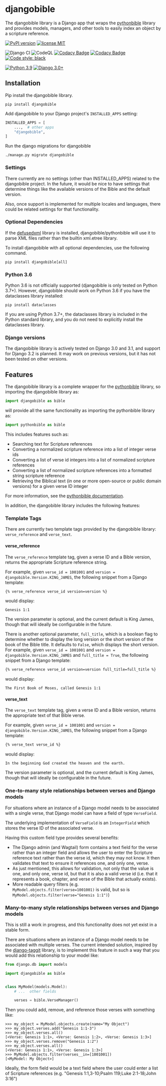 # djangobible

The djangobible library is a Django app that wraps the [pythonbible](https://github.com/avendesora/python-bible) library and provides models, managers, and other tools to easily index an object by a scripture reference.

[![PyPI version](https://img.shields.io/pypi/v/djangobible?color=blue&logo=pypi&logoColor=lightgray)](https://pypi.org/project/djangobible/)
[![license MIT](https://img.shields.io/badge/license-MIT-orange.svg)](https://opensource.org/licenses/MIT)

![Django CI](https://github.com/avendesora/django-bible/workflows/Django%20CI/badge.svg)
![CodeQL](https://github.com/avendesora/django-bible/workflows/CodeQL/badge.svg)
[![Codacy Badge](https://api.codacy.com/project/badge/Grade/ca34603bdaf8446ba288430b69092093)](https://app.codacy.com/gh/avendesora/django-bible?utm_source=github.com&utm_medium=referral&utm_content=avendesora/django-bible&utm_campaign=Badge_Grade_Settings)
[![Codacy Badge](https://app.codacy.com/project/badge/Coverage/83a28131bf6642ed9e439344122686fc)](https://www.codacy.com/gh/avendesora/django-bible/dashboard?utm_source=github.com&utm_medium=referral&utm_content=avendesora/django-bible&utm_campaign=Badge_Coverage)
[![Code style: black](https://img.shields.io/badge/code%20style-black-000000.svg)](https://github.com/psf/black)

[![Python 3.9](https://img.shields.io/badge/python-3.7%20%7C%203.8%20%7C%203.9-blue?logo=python&logoColor=lightgray)](https://www.python.org/downloads/release/python-390/)
[![Django 3.0+](https://img.shields.io/badge/Django-3.0%20%7C%203.1-blue)](https://www.djangoproject.com/download/)

## Installation

Pip install the djangobible library.

```shell script
pip install djangobible
```

Add djangobible to your Django project's ``INSTALLED_APPS`` setting:

```python
INSTALLED_APPS = [
    ...,  # other apps
    "djangobible",
]
```

Run the django migrations for djangobible

```
./manage.py migrate djangobible
```

### Settings

There currently are no settings (other than INSTALLED_APPS) related to the djangobible project. In the future, it would be nice to have settings that determine things like the available versions of the Bible and the default version.

Also, once support is implemented for multiple locales and languages, there could be related settings for that functionality.


### Optional Dependencies

If the [defusedxml](https://github.com/tiran/defusedxml) library is installed, djangobible/pythonbible will use it to parse XML files rather than the builtin xml.etree library.

To install djangobible with all optional dependencies, use the following command.

```shell script
pip install djangobible[all]
```

### Python 3.6

Python 3.6 is not officially supported (djangobible is only tested on Python 3.7+). However, djangobible should work on Python 3.6 if you have the dataclasses library installed:

```shell script
pip install dataclasses
```

If you are using Python 3.7+, the dataclasses library is included in the Python standard library, and you do not need to explicitly install the dataclasses library.

### Django versions

The djangobible library is actively tested on Django 3.0 and 3.1, and support for Django 3.2 is planned. It may work on previous versions, but it has not been tested on other versions. 

## Features

The djangobible library is a complete wrapper for the [pythonbible](https://github.com/avendesora/python-bible) library, so importing the djangobible library as:

```python
import djangobible as bible
```

will provide all the same functionality as importing the pythonbible library as:

```python
import pythonbible as bible
```

This includes features such as:
* Searching text for Scripture references
* Converting a normalized scripture reference into a list of integer verse ids
* Converting a list of verse id integers into a list of normalized scripture references
* Converting a list of normalized scripture references into a formatted string scripture reference 
* Retrieving the Biblical text (in one or more open-source or public domain versions) for a given verse ID integer

For more information, see the [pythonbible documentation](https://github.com/avendesora/python-bible).

In addition, the djangobible library includes the following features:

### Template Tags

There are currently two template tags provided by the djangobible library: ``verse_reference`` and ``verse_text``.

#### verse_reference

The ``verse_reference`` template tag, given a verse ID and a Bible version, returns the appropriate Scripture reference string.

For example, given ``verse_id = 1001001`` and ``version = djangobible.Version.KING_JAMES``, the following snippet from a Django template:

```html
{% verse_reference verse_id version=version %}
```

would display:

```
Genesis 1:1
```

The version parameter is optional, and the current default is King James, though that will ideally be configurable in the future.

There is another optional parameter, ``full_title``, which is a boolean flag to determine whether to display the long version or the short version of the book of the Bible title. It defaults to ``False``, which displays the short version. For example, given ``verse_id = 1001001`` and ``version = djangobible.Version.KING_JAMES`` and ``full_title = True``, the following snippet from a Django template:

```html
{% verse_reference verse_id version=version full_title=full_title %}
```

would display:

```
The First Book of Moses, called Genesis 1:1
```

#### verse_text

The ``verse_text`` template tag, given a verse ID and a Bible version, returns the appropriate text of that Bible verse.

For example, given ``verse_id = 1001001`` and ``version = djangobible.Version.KING_JAMES``, the following snippet from a Django template:

```html
{% verse_text verse_id %}
```

would display:

```
In the beginning God created the heaven and the earth.
```

The version parameter is optional, and the current default is King James, though that will ideally be configurable in the future.


### One-to-many style relationships between verses and Django models

For situations where an instance of a Django model needs to be associated with a single verse, that Django model can have a field of type ``VerseField``.

The underlying implementation of ``VerseField`` is an ``IntegerField`` which stores the verse ID of the associated verse.

Having this custom field type provides several benefits:
* The Django admin (and Wagtail) form contains a text field for the verse rather than an integer field and allows the user to enter the Scripture reference text rather than the verse id, which they may not know. It then validates that text to ensure it references one, and only one, verse.
* As just mentioned, this allows for validation, not only that the value is one, and only one, verse id, but that it is also a valid verse id (i.e. that it represents a book, chapter, and verse of the Bible that actually exists).
* More readable query filters (e.g. ``MyModel.objects.filter(verse=1001001)`` is valid, but so is ``MyModel.objects.filter(verse="Genesis 1:1")``)



### Many-to-many style relationships between verses and Django models

This is still a work in progress, and this functionality does not yet exist in a stable form.

There are situations where an instance of a Django model needs to be associated with multiple verses. The current intended solution, inspired by the [django-taggit](https://github.com/jazzband/django-taggit) library, is to implement this feature in such a way that you would add this relationship to your model like:

```python
from django.db import models

import djangobible as bible


class MyModel(models.Model):
    # ...  other fields

    verses = bible.VerseManager()
```

Then you could add, remove, and reference those verses with something like:

```
>>> my_object = MyModel.objects.create(name="My Object")
>>> my_object.verses.add("Genesis 1:1-3")
>>> my_object.verses.all()
[<Verse: Genesis 1:1>, <Verse: Genesis 1:2>, <Verse: Genesis 1:3>]
>>> my_object.verses.remove("Genesis 1:2")
>>> my_object.verses.all()
[<Verse: Genesis 1:1>, <Verse: Genesis 1:3>]
>>> MyModel.objects.filter(verses__in=[1001001])
[<MyModel: My Object>]
```

Ideally, the form field would be a text field where the user could enter a list of Scripture references (e.g. "Genesis 1:1,3-10;Psalm 119;Luke 2:1-18;John 3:16")